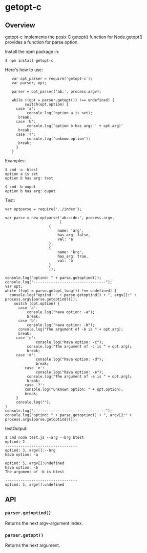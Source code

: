 getopt-c
============

Overview
-----

getopt-c implements the posix C getopt() function for Node.getopt() provides a function for parse option.

Install the npm package in:

	$ npm install getopt-c

Here's how to use:

       var opt_parser = require('getopt-c');
       var parser, opt;

       parser = opt_parser('ab:', process.argv);

       while ((opt = parser.getopt()) !== undefined) {
       	     switch(opt.option) {
	     case 'a':
	     	  console.log('option a is set);
		  break;
	     case 'b':
	     	  console.log('option b has arg: ' + opt.arg)'
		  break;
	     case '?':
	     	  console.log('unknow option');
		  break;
	     }
       }

Examples:

	$ cmd -a -btest
	option a is set
	option b has arg: test

	$ cmd -b ouput
	option b has arg: ouput

Test:

	var optparse = require('../index');

	var parse = new optparse('ab:c:de:', process.argv,
	    		 		     [
						{
			     			name: 'arg',
			     			has_arg: false,
			     			val: 'a'
			   			},
			   			{
			     			name: 'brg',
			     			has_arg: true,
			     			val: 'b'
			   			}
			 			]);

	console.log("optind: " + parse.getoptind());
	console.log("---------------------------------");
	var opt;
	while ((opt = parse.getopt_long()) !== undefined) {
	  console.log("optind: " + parse.getoptind() + ", argv[]:" + process.argv[parse.getoptind()]);
	    switch (opt.option) {
	      case 'a':
	          console.log("hava option: -a");
		      break;
	      case 'b':
	          console.log("hava option: -b");
		  console.log("The argument of -b is " + opt.arg);
		  break;
	     case 'c':
    	     	  console.log("hava option: -c");
    		  console.log("The argument of -c is " + opt.arg);
    		  break;
  	     case 'd':
    	     	  console.log("hava option: -d");
    	     	  break;
             case 'e':
    	     	  console.log("hava option: -e");
    		  console.log("The argument of -e is " + opt.arg);
    		  break;
             case '?':
    	     console.log("unknown option: " + opt.option);
    	     break;
  	     }
  	     console.log("");
	}
	console.log("---------------------------------");
	console.log("optind: " + parse.getoptind() + ", argv[]:" + process.argv[parse.getoptind()]);

testOutput:

	$ cmd node test.js --arg --brg btest
	optind: 2
	---------------------------------
	optind: 3, argv[]:--brg
	hava option: -a

	optind: 5, argv[]:undefined
	hava option: -b
	The argument of -b is btest

	---------------------------------
	optind: 5, argv[]:undefined


API
---

### `parser.getoptind()`

Returns the next argv-argument index.

### `parser.getopt()`

Returns the next argument.